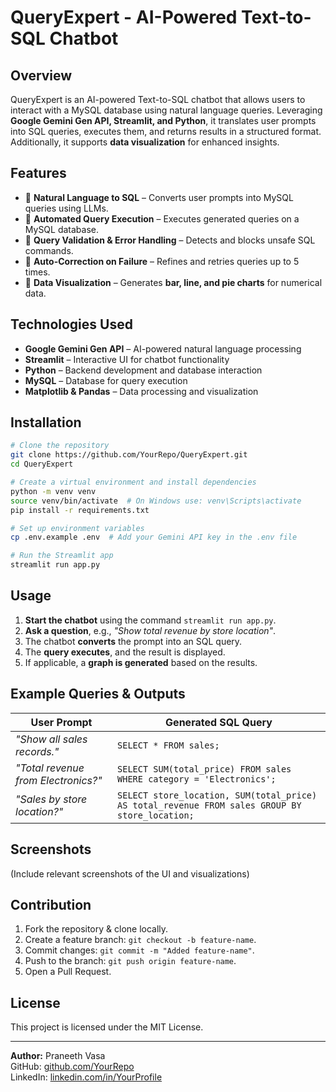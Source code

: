 # QueryExpert - AI-Powered Text-to-SQL Chatbot

## Overview
QueryExpert is an AI-powered Text-to-SQL chatbot that allows users to interact with a MySQL database using natural language queries. Leveraging **Google Gemini Gen API, Streamlit, and Python**, it translates user prompts into SQL queries, executes them, and returns results in a structured format. Additionally, it supports **data visualization** for enhanced insights.

## Features
- 🔹 **Natural Language to SQL** – Converts user prompts into MySQL queries using LLMs.
- 🔹 **Automated Query Execution** – Executes generated queries on a MySQL database.
- 🔹 **Query Validation & Error Handling** – Detects and blocks unsafe SQL commands.
- 🔹 **Auto-Correction on Failure** – Refines and retries queries up to 5 times.
- 🔹 **Data Visualization** – Generates **bar, line, and pie charts** for numerical data.

## Technologies Used
- **Google Gemini Gen API** – AI-powered natural language processing
- **Streamlit** – Interactive UI for chatbot functionality
- **Python** – Backend development and database interaction
- **MySQL** – Database for query execution
- **Matplotlib & Pandas** – Data processing and visualization

## Installation
```bash
# Clone the repository
git clone https://github.com/YourRepo/QueryExpert.git
cd QueryExpert

# Create a virtual environment and install dependencies
python -m venv venv
source venv/bin/activate  # On Windows use: venv\Scripts\activate
pip install -r requirements.txt

# Set up environment variables
cp .env.example .env  # Add your Gemini API key in the .env file

# Run the Streamlit app
streamlit run app.py
```

## Usage
1. **Start the chatbot** using the command `streamlit run app.py`.
2. **Ask a question**, e.g., *"Show total revenue by store location"*.
3. The chatbot **converts** the prompt into an SQL query.
4. The **query executes**, and the result is displayed.
5. If applicable, a **graph is generated** based on the results.

## Example Queries & Outputs
| User Prompt | Generated SQL Query |
|------------|----------------------|
| *"Show all sales records."* | `SELECT * FROM sales;` |
| *"Total revenue from Electronics?"* | `SELECT SUM(total_price) FROM sales WHERE category = 'Electronics';` |
| *"Sales by store location?"* | `SELECT store_location, SUM(total_price) AS total_revenue FROM sales GROUP BY store_location;` |

## Screenshots
(Include relevant screenshots of the UI and visualizations)

## Contribution
1. Fork the repository & clone locally.
2. Create a feature branch: `git checkout -b feature-name`.
3. Commit changes: `git commit -m "Added feature-name"`.
4. Push to the branch: `git push origin feature-name`.
5. Open a Pull Request.

## License
This project is licensed under the MIT License.

---
**Author:** Praneeth Vasa  
GitHub: [github.com/YourRepo](https://github.com/YourRepo/QueryExpert)  
LinkedIn: [linkedin.com/in/YourProfile](https://linkedin.com/in/YourProfile)
